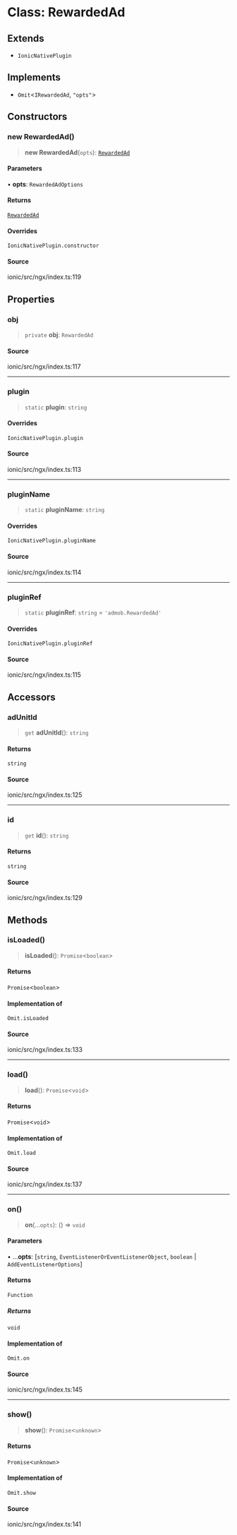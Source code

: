 # Class: RewardedAd

## Extends

- `IonicNativePlugin`

## Implements

- `Omit`\<`IRewardedAd`, `"opts"`\>

## Constructors

### new RewardedAd()

> **new RewardedAd**(`opts`): [`RewardedAd`](RewardedAd.md)

#### Parameters

• **opts**: `RewardedAdOptions`

#### Returns

[`RewardedAd`](RewardedAd.md)

#### Overrides

`IonicNativePlugin.constructor`

#### Source

ionic/src/ngx/index.ts:119

## Properties

### obj

> `private` **obj**: `RewardedAd`

#### Source

ionic/src/ngx/index.ts:117

***

### plugin

> `static` **plugin**: `string`

#### Overrides

`IonicNativePlugin.plugin`

#### Source

ionic/src/ngx/index.ts:113

***

### pluginName

> `static` **pluginName**: `string`

#### Overrides

`IonicNativePlugin.pluginName`

#### Source

ionic/src/ngx/index.ts:114

***

### pluginRef

> `static` **pluginRef**: `string` = `'admob.RewardedAd'`

#### Overrides

`IonicNativePlugin.pluginRef`

#### Source

ionic/src/ngx/index.ts:115

## Accessors

### adUnitId

> `get` **adUnitId**(): `string`

#### Returns

`string`

#### Source

ionic/src/ngx/index.ts:125

***

### id

> `get` **id**(): `string`

#### Returns

`string`

#### Source

ionic/src/ngx/index.ts:129

## Methods

### isLoaded()

> **isLoaded**(): `Promise`\<`boolean`\>

#### Returns

`Promise`\<`boolean`\>

#### Implementation of

`Omit.isLoaded`

#### Source

ionic/src/ngx/index.ts:133

***

### load()

> **load**(): `Promise`\<`void`\>

#### Returns

`Promise`\<`void`\>

#### Implementation of

`Omit.load`

#### Source

ionic/src/ngx/index.ts:137

***

### on()

> **on**(...`opts`): () => `void`

#### Parameters

• ...**opts**: [`string`, `EventListenerOrEventListenerObject`, `boolean` \| `AddEventListenerOptions`]

#### Returns

`Function`

##### Returns

`void`

#### Implementation of

`Omit.on`

#### Source

ionic/src/ngx/index.ts:145

***

### show()

> **show**(): `Promise`\<`unknown`\>

#### Returns

`Promise`\<`unknown`\>

#### Implementation of

`Omit.show`

#### Source

ionic/src/ngx/index.ts:141
